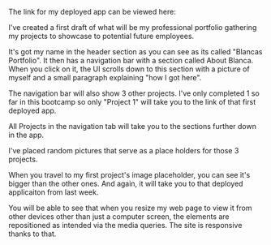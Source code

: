 The link for my deployed app can be viewed here: 

I've created a first draft of what will be my professional portfolio gathering my projects to showcase to potential future employees. 

It's got my name in the header section as you can see as its called "Blancas Portfolio". It then has a navigation bar with a section called About Blanca. When you click on it, the UI scrolls down to this section with a picture of myself and a small paragraph explaining "how I got here". 

The navigation bar will also show 3 other projects. I've only completed 1 so far in this bootcamp so only "Project 1" will take you to the link of that first deployed app. 

All Projects in the navigation tab will take you to the sections further down in the app. 

I've placed random pictures that serve as a place holders for those 3 projects. 

When you travel to my first project's image placeholder, you can see it's bigger than the other ones. And again, it will take you to that deployed applicaiton from last week. 

You will be able to see that when you resize my web page to view it from other devices other than just a computer screen, the elements are repositioned as intended via the media queries. The site is responsive thanks to that. 

